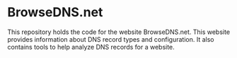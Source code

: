 # BrowseDNS.net

This repository holds the code for the website BrowseDNS.net.
This website provides information about DNS record types and configuration.
It also contains tools to help analyze DNS records for a website.

